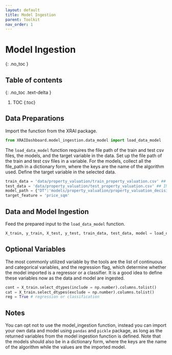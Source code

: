 ```yaml
---
layout: default
title: Model Ingestion
parent: Toolkit
nav_order: 1
---
```


# Model Ingestion
{: .no_toc }

## Table of contents
{: .no_toc .text-delta }

1. TOC
{:toc}

## Data Preparations

Import the function from the XRAI package.


```python
from XRAIDashboard.model_ingestion.data_model import load_data_model
```


The `load_data_model` function requires the file path of the train and test csv files, the models, and the target variable in the data. Set up the file path of the train and test csv files in a variable. For the models, collect all the file_path in a dictionary form, where the keys are the name of the algorithm used. Define the target variable in the selected data.


```python
train_data = 'data/property_valuation/train_property_valuation.csv' ## INPUT HERE
test_data = 'data/property_valuation/test_property_valuation.csv' ## INPUT HERE
model_path = {"DT":'models/property_valuation/property_valuation_decision_tree.sav'} ## INPUT HERE
target_feature = 'price_sqm'
```

## Data and Model Ingestion

Feed the prepared input to the `load_data_model` function.


```python
X_train, y_train, X_test, y_test, train_data, test_data, model = load_data_model(train_data, test_data, model_path, target_feature)
```

## Optional Variables

The most commonly utilized variable by the tools are the list of continuous and categorical variables, and the regression flag, which determine whether the model imported is a regressor or a classifier. It is a good idea to define these variables now as the data and model are ingested.


```python
cont = X_train.select_dtypes(include = np.number).columns.tolist()
cat = X_train.select_dtypes(exclude = np.number).columns.tolist()
reg = True # regression or classification
```

## Notes
You can opt not to use the model_ingestion function, instead you can import your own data and model using `pandas` and `pickle` package, as long as the returned variables from the model ingestion function is defined. Note that the models should also be in a dictionary form, where the keys are the name of the algorithm while the values are the imported model.
